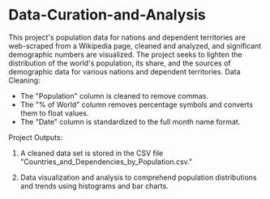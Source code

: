 # Data-Curation-and-Analysis
This project's population data for nations and dependent territories are web-scraped from a Wikipedia page, cleaned and analyzed, and significant demographic numbers are visualized. The project seeks to lighten the distribution of the world's population, its share, and the sources of demographic data for various nations and dependent territories.
Data Cleaning:

- The "Population" column is cleaned to remove commas.
- The "% of World" column removes percentage symbols and converts them to float values.
- The "Date" column is standardized to the full month name format.

Project Outputs:

1. A cleaned data set is stored in the CSV file "Countries_and_Dependencies_by_Population.csv."

2. Data visualization and analysis to comprehend population distributions and trends using histograms and bar charts.
